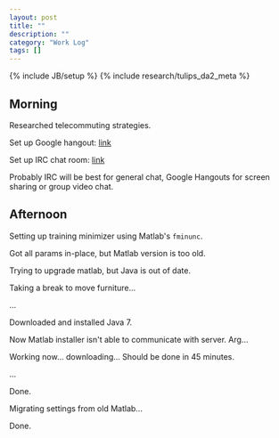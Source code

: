 ```yaml
---
layout: post
title: ""
description: ""
category: "Work Log"
tags: []
---
```

{% include JB/setup %}
{% include research/tulips_da2_meta %}

Morning
------------

Researched telecommuting strategies.

Set up Google hangout: [link](https://plus.google.com/hangouts/_/89759369dd280ff225c298a7a4291745134e1d6f)

Set up IRC chat room: [link](http://webchat.freenode.net/?channels=ivilab&uio=d4)

Probably IRC will be best for general chat, Google Hangouts for screen sharing or group video chat.

Afternoon
---------

Setting up training minimizer using Matlab's `fminunc`.  

Got all params in-place, but Matlab version is too old.

Trying to upgrade matlab, but Java is out of date.

Taking a break to move furniture...

...

Downloaded and installed Java 7.

Now Matlab installer isn't able to communicate with server.  Arg...

Working now... downloading...  Should be done in 45 minutes.

... 

Done.

Migrating settings from old Matlab... 

Done.
